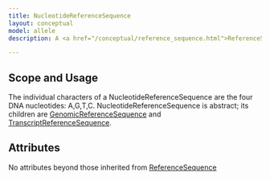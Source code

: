 ```yaml
---
title: NucleotideReferenceSequence
layout: conceptual
model: allele
description: A <a href="/conceptual/reference_sequence.html">ReferenceSequence</a>  constructed from nucleotides.

---
```


Scope and Usage
---------------

The individual characters of a NucleotideReferenceSequence are the four DNA nucleotides: A,G,T,C.   NucleotideReferenceSequence is abstract;  its children are [GenomicReferenceSequence](genomic_reference_sequence.html) and [TranscriptReferenceSequence](transcript_reference_sequence.html).

Attributes
----------

No attributes beyond those inherited from [ReferenceSequence](reference_sequence.html)

